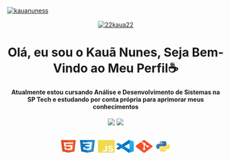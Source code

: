 <p align="left">
  <a href="https://github.com/KauaNuness">
  <img src="https://komarev.com/ghpvc/?username=kauanuness&style=plastic&label=Stalker+visits" alt="kauanuness" />
</p>

<p align="center">
  <a href="https://instagram.com/22kaua22" target="blank"><img align="center" src="https://cdn.jsdelivr.net/npm/simple-icons@3.0.1/icons/instagram.svg" alt="22kaua22" height="30" width="40" /></a>
 
</p>

<h1 align="center">Olá, eu sou o Kauã Nunes, Seja Bem-Vindo ao Meu Perfil☕</h1>
<h4 align="center">Atualmente estou cursando Análise e Desenvolvimento de Sistemas na SP Tech e estudando por conta própria para aprimorar meus conhecimentos</h4>

<div align="center">
  <a href="https://github.com/KauaNuness"><img height="160em" src="https://github-readme-stats.vercel.app/api?username=kauanuness&show_icons=true&theme=default&include_all_commits=false&count_private=false"/></a>
  <a href="https://github.com/KauaNuness"><img height="160em" src="https://github-readme-stats.vercel.app/api/top-langs/?username=kauanuness&layout=compact&langs_count=6&theme=default"/></a>
</div>
<br/>
<p align="center">
  <img src="https://raw.githubusercontent.com/devicons/devicon/master/icons/html5/html5-original.svg" alt="html5" width="40" height="30"/>
  <img src="https://raw.githubusercontent.com/devicons/devicon/master/icons/css3/css3-original.svg" alt="css3" width="40" height="30"/>
  <img src="https://raw.githubusercontent.com/devicons/devicon/master/icons/javascript/javascript-plain.svg" alt="javascript" width="40" height="30"/>
  <img src="https://raw.githubusercontent.com/devicons/devicon/master/icons/vscode/vscode-original.svg" alt="vs code" width="40" height="30"/>
  <img src="https://raw.githubusercontent.com/devicons/devicon/master/icons/git/git-original.svg" alt="git" width="40" height="30"/>
  <img src="https://raw.githubusercontent.com/devicons/devicon/master/icons/python/python-original.svg" alt="python" width="40" height="30"/>
  
</p>
